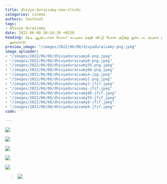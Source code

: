 ```yaml
---
title: dhivya-duraisamy-new-clicks
categories: cinema
authors: Santhosh
tags:
- dhivya duraisamy
date: 2022-06-08 10:54:39 +0530
heading: ரெடி ஆயிட்டாங்க போல! சட்டியை ஏத்தி விட்டு போஸ் குடுத்த சூரிய பட நடிகை திவ்யா
  துரைசாமி.
preview_image: "/images/2022/06/08/divyaduraisamy-png.jpeg"
image_uploader:
- "/images/2022/06/08/dhivyaduraisamy6-png.jpeg"
- "/images/2022/06/08/dhivyaduraisamy8-png.jpeg"
- "/images/2022/06/08/dhivyaduraisamy55-png.jpeg"
- "/images/2022/06/08/dhivyaduraisamy66-png.jpeg"
- "/images/2022/06/08/dhivyaduraisamy4-jpg.jpeg"
- "/images/2022/06/08/dhivyaduraisamy1-png.jpeg"
- "/images/2022/06/08/dhivyaduraisamy1-jfif.jpeg"
- "/images/2022/06/08/dhivyaduraisamy-jfif.jpeg"
- "/images/2022/06/08/dhivyaduraisamy66-jfif.jpeg"
- "/images/2022/06/08/dhivyaduraisamy55-jfif.jpeg"
- "/images/2022/06/08/dhivyaduraisamy8-jfif.jpeg"
- "/images/2022/06/08/dhivyaduraisamy6-jfif.jpeg"
code: ''

---
```

![](/images/2022/06/08/dhivyaduraisamy4-jpg.jpeg)

![](/images/2022/06/08/dhivyaduraisamy8-png.jpeg)

![](/images/2022/06/08/dhivyaduraisamy55-png.jpeg)

![](/images/2022/06/08/dhivyaduraisamy66-png.jpeg)

![](/images/2022/06/08/dhivyaduraisamy6-png.jpeg)

> ![](/images/2022/06/08/dhivyaduraisamy1-png.jpeg)
